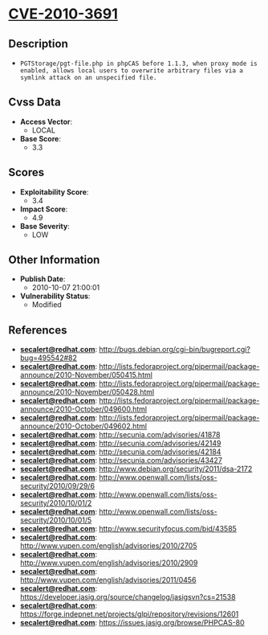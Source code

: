 
# [CVE-2010-3691](http://bugs.debian.org/cgi-bin/bugreport.cgi?bug=495542#82)

## Description

- `PGTStorage/pgt-file.php in phpCAS before 1.1.3, when proxy mode is enabled, allows local users to overwrite arbitrary files via a symlink attack on an unspecified file.`

## Cvss Data

- **Access Vector**:
  - LOCAL
- **Base Score**:
  - 3.3

## Scores

- **Exploitability Score**:
  - 3.4
- **Impact Score**:
  - 4.9
- **Base Severity**:
  - LOW

## Other Information

- **Publish Date**:
  - 2010-10-07 21:00:01
- **Vulnerability Status**:
  - Modified

## References

- **secalert@redhat.com**: http://bugs.debian.org/cgi-bin/bugreport.cgi?bug=495542#82
- **secalert@redhat.com**: http://lists.fedoraproject.org/pipermail/package-announce/2010-November/050415.html
- **secalert@redhat.com**: http://lists.fedoraproject.org/pipermail/package-announce/2010-November/050428.html
- **secalert@redhat.com**: http://lists.fedoraproject.org/pipermail/package-announce/2010-October/049600.html
- **secalert@redhat.com**: http://lists.fedoraproject.org/pipermail/package-announce/2010-October/049602.html
- **secalert@redhat.com**: http://secunia.com/advisories/41878
- **secalert@redhat.com**: http://secunia.com/advisories/42149
- **secalert@redhat.com**: http://secunia.com/advisories/42184
- **secalert@redhat.com**: http://secunia.com/advisories/43427
- **secalert@redhat.com**: http://www.debian.org/security/2011/dsa-2172
- **secalert@redhat.com**: http://www.openwall.com/lists/oss-security/2010/09/29/6
- **secalert@redhat.com**: http://www.openwall.com/lists/oss-security/2010/10/01/2
- **secalert@redhat.com**: http://www.openwall.com/lists/oss-security/2010/10/01/5
- **secalert@redhat.com**: http://www.securityfocus.com/bid/43585
- **secalert@redhat.com**: http://www.vupen.com/english/advisories/2010/2705
- **secalert@redhat.com**: http://www.vupen.com/english/advisories/2010/2909
- **secalert@redhat.com**: http://www.vupen.com/english/advisories/2011/0456
- **secalert@redhat.com**: https://developer.jasig.org/source/changelog/jasigsvn?cs=21538
- **secalert@redhat.com**: https://forge.indepnet.net/projects/glpi/repository/revisions/12601
- **secalert@redhat.com**: https://issues.jasig.org/browse/PHPCAS-80
